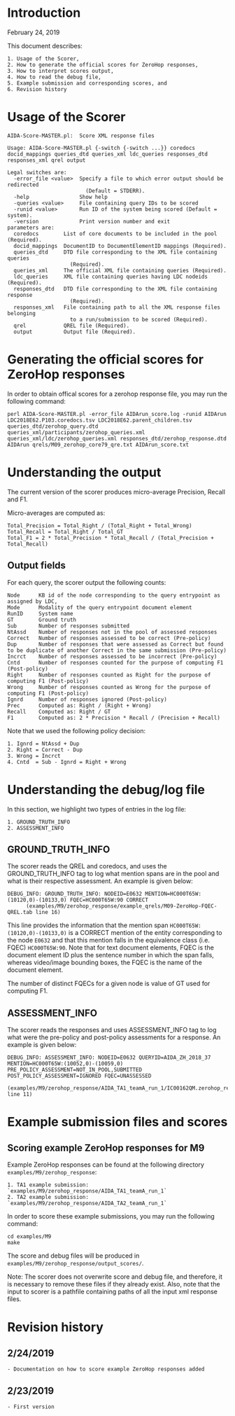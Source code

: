 # Introduction

February 24, 2019

This document describes:

	1. Usage of the Scorer,
	2. How to generate the official scores for ZeroHop responses, 
	3. How to interpret scores output,
	4. How to read the debug file,
	5. Example submission and corresponding scores, and
	6. Revision history

# Usage of the Scorer

~~~
AIDA-Score-MASTER.pl:  Score XML response files

Usage: AIDA-Score-MASTER.pl {-switch {-switch ...}} coredocs docid_mappings queries_dtd queries_xml ldc_queries responses_dtd responses_xml qrel output

Legal switches are:
  -error_file <value>  Specify a file to which error output should be redirected
                         (Default = STDERR).
  -help                Show help
  -queries <value>     File containing query IDs to be scored
  -runid <value>       Run ID of the system being scored (Default = system).
  -version             Print version number and exit
parameters are:
  coredocs        List of core documents to be included in the pool (Required).
  docid_mappings  DocumentID to DocumentElementID mappings (Required).
  queries_dtd     DTD file corresponding to the XML file containing queries
                    (Required).
  queries_xml     The official XML file containing queries (Required).
  ldc_queries     XML file containing queries having LDC nodeids (Required).
  responses_dtd   DTD file corresponding to the XML file containing response
                    (Required).
  responses_xml   File containing path to all the XML response files belonging
                    to a run/submission to be scored (Required).
  qrel            QREL file (Required).
  output          Output file (Required).
~~~

# Generating the official scores for ZeroHop responses

In order to obtain offical scores for a zerohop response file, you may run the following command:

~~~
perl AIDA-Score-MASTER.pl -error_file AIDArun_score.log -runid AIDArun LDC2018E62.P103.coredocs.tsv LDC2018E62.parent_children.tsv queries_dtd/zerohop_query.dtd queries_xml/participants/zerohop_queries.xml queries_xml/ldc/zerohop_queries.xml responses_dtd/zerohop_response.dtd AIDArun qrels/M09_zerohop_core79_qre.txt AIDArun_score.txt 
~~~

# Understanding the output

The current version of the scorer produces micro-average Precision, Recall and F1. 

Micro-averages are computed as:

~~~
Total_Precision = Total_Right / (Total_Right + Total_Wrong)
Total_Recall = Total_Right / Total_GT
Total_F1 = 2 * Total_Precision * Total_Recall / (Total_Precision + Total_Recall)
~~~

## Output fields

For each query, the scorer output the following counts:

~~~
Node      KB id of the node corresponding to the query entrypoint as assigned by LDC,
Mode      Modality of the query entrypoint document element  
RunID     System name
GT        Ground truth
Sub       Number of responses submitted
NtAssd    Number of responses not in the pool of assessed responses
Correct   Number of responses assessed to be correct (Pre-policy)
Dup       Number of responses that were assessed as Correct but found to be duplicate of another Correct in the same submission (Pre-policy)
Incrct    Number of responses assessed to be incorrect (Pre-policy)
Cntd      Number of responses counted for the purpose of computing F1 (Post-policy)
Right     Number of responses counted as Right for the purpose of computing F1 (Post-policy)
Wrong     Number of responses counted as Wrong for the purpose of computing F1 (Post-policy)
Ignrd     Number of responses ignored (Post-policy)
Prec      Computed as: Right / (Right + Wrong)
Recall    Computed as: Right / GT
F1        Computed as: 2 * Precision * Recall / (Precision + Recall)
~~~

Note that we used the following policy decision:

	1. Ignrd = NtAssd + Dup
	2. Right = Correct - Dup
	3. Wrong = Incrct
	4. Cntd  = Sub - Ignrd = Right + Wrong

# Understanding the debug/log file

In this section, we highlight two types of entries in the log file:

	1. GROUND_TRUTH_INFO
	2. ASSESSMENT_INFO

## GROUND_TRUTH_INFO

The scorer reads the QREL and coredocs, and uses the GROUND_TRUTH_INFO tag to log what mention spans are in the pool and what is their respective assessment. An example is given below:

~~~
DEBUG_INFO: GROUND_TRUTH_INFO: NODEID=E0632 MENTION=HC000T65W:(10120,0)-(10133,0) FQEC=HC000T65W:90 CORRECT
      (examples/M9/zerohop_response/example_qrels/M09-ZeroHop-FQEC-QREL.tab line 16)
~~~

This line provides the information that the mention span `HC000T65W:(10120,0)-(10133,0)` is a CORRECT mention of the entity corresponding to the node `E0632` and that this mention falls in the equivalence class (i.e. FQEC) `HC000T65W:90`. Note that for text document elements, FQEC is the document element ID plus the sentence number in which the span falls, whereas video/image bounding boxes, the FQEC is the name of the document element.

The number of distinct FQECs for a given node is value of GT used for computing F1.

## ASSESSMENT_INFO

The scorer reads the responses and uses ASSESSMENT_INFO tag to log what were the pre-policy and post-policy assessments for a response. An example is given below:

~~~
DEBUG_INFO: ASSESSMENT_INFO: NODEID=E0632 QUERYID=AIDA_ZH_2018_37 MENTION=HC000T65W:(10052,0)-(10059,0) PRE_POLICY_ASSESSMENT=NOT_IN_POOL,SUBMITTED POST_POLICY_ASSESSMENT=IGNORED FQEC=UNASSESSED
 (examples/M9/zerohop_response/AIDA_TA1_teamA_run_1/IC00162QM.zerohop_responses.xml line 11)
~~~

# Example submission files and scores

## Scoring example ZeroHop responses for M9

Example ZeroHop responses can be found at the following directory `examples/M9/zerohop_response`:

	1. TA1 example submission: `examples/M9/zerohop_response/AIDA_TA1_teamA_run_1`
	2. TA2 example submission: `examples/M9/zerohop_response/AIDA_TA2_teamA_run_1`

In order to score these example submissions, you may run the following command:

~~~
cd examples/M9
make
~~~

The score and debug files will be produced in `examples/M9/zerohop_response/output_scores/`.

Note: The scorer does not overwrite score and debug file, and therefore, it is necessary to remove these files if they already exist. Also, note that the input to scorer is a pathfile containing paths of all the input xml response files.

# Revision history
## 2/24/2019
	- Documentation on how to score example ZeroHop responses added
## 2/23/2019
	- First version
